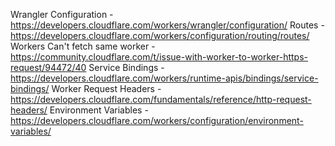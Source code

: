 Wrangler Configuration - https://developers.cloudflare.com/workers/wrangler/configuration/
Routes - https://developers.cloudflare.com/workers/configuration/routing/routes/
Workers Can't fetch same worker - https://community.cloudflare.com/t/issue-with-worker-to-worker-https-request/94472/40
Service Bindings - https://developers.cloudflare.com/workers/runtime-apis/bindings/service-bindings/
Worker Request Headers - https://developers.cloudflare.com/fundamentals/reference/http-request-headers/
Environment Variables - https://developers.cloudflare.com/workers/configuration/environment-variables/
